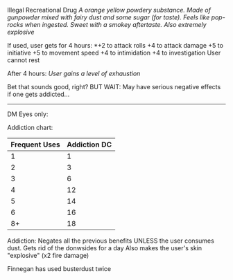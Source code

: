 Illegal Recreational Drug
*A orange yellow powdery substance. Made of gunpowder mixed with fairy dust and some sugar (for taste). Feels like pop-rocks when ingested. Sweet with a smokey aftertaste.* 
*Also extremely explosive*

If used, user gets for 4 hours:
*+2 to attack rolls
+4 to attack damage
+5 to initiative
+5 to movement speed
+4 to intimidation 
+4 to investigation
User cannot rest

After 4 hours:
*User gains a level of exhaustion*

Bet that sounds good, right? BUT WAIT:
May have serious negative effects if one gets addicted...


___
DM Eyes only:

Addiction chart:

| Frequent Uses | Addiction DC |
| ------------- | ------------ |
| 1             | 1            |
| 2             | 3            |
| 3             | 6            |
| 4             | 12           |
| 5             | 14           |
| 6             | 16           |
| 8+            | 18           |
Addiction: Negates all the previous benefits UNLESS the user consumes dust. Gets rid of the donwsides for a day
Also makes the user's skin "explosive" (x2 fire damage)


Finnegan has used busterdust twice